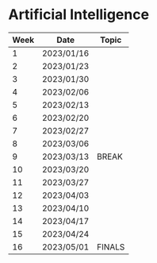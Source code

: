 # Artificial Intelligence

| Week | Date       | Topic  |
|------|------------|--------|
| 1    | 2023/01/16 |        |
| 2    | 2023/01/23 |        |
| 3    | 2023/01/30 |        |
| 4    | 2023/02/06 |        |
| 5    | 2023/02/13 |        |
| 6    | 2023/02/20 |        |
| 7    | 2023/02/27 |        |
| 8    | 2023/03/06 |        |
| 9    | 2023/03/13 | BREAK  |
| 10   | 2023/03/20 |        |
| 11   | 2023/03/27 |        |
| 12   | 2023/04/03 |        |
| 13   | 2023/04/10 |        |
| 14   | 2023/04/17 |        |
| 15   | 2023/04/24 |        |
| 16   | 2023/05/01 | FINALS |